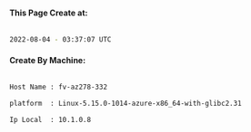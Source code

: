 
   
#### This Page Create at:

```bash

2022-08-04 - 03:37:07 UTC

```

#### Create By Machine:

```bash

Host Name : fv-az278-332

platform  : Linux-5.15.0-1014-azure-x86_64-with-glibc2.31

Ip Local  : 10.1.0.8

```

